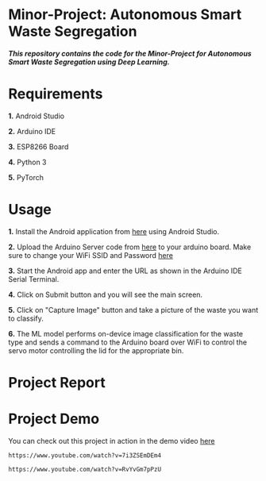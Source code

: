 # Minor-Project: Autonomous Smart Waste Segregation

***This repository contains the code for the Minor-Project for Autonomous Smart Waste Segregation using Deep Learning.***

# Requirements

**1.** Android Studio

**2.** Arduino IDE

**3.** ESP8266 Board

**4.** Python 3

**5.** PyTorch

# Usage

**1.** Install the Android application from [here](https://github.com/AashiDutt/SmartWasteSegregation/tree/master/SmartWasteSegregation) using Android Studio.

**2.** Upload the Arduino Server code from [here](https://github.com/AashiDutt/SmartWasteSegregation/tree/master/SmartWasteSegregator-Arduino-Code/arduino_server) to your arduino board. Make sure to change your WiFi SSID and Password [here](https://github.com/AashiDutt/SmartWasteSegregation/blob/fb4b08ac0044174a42bae6143078471ba0b9ac2f/SmartWasteSegregator-Arduino-Code/arduino_server/arduino_server.ino#L5)

**3.** Start the Android app and enter the URL as shown in the Arduino IDE Serial Terminal.

**4.** Click on Submit button and you will see the main screen.

**5.** Click on "Capture Image" button and take a picture of the waste you want to classify.

**6.** The ML model performs on-device image classification for the waste type and sends a command to the Arduino board over WiFi to control the servo motor controlling the lid for the appropriate bin.

# Project Report

# Project Demo

You can check out this project in action in the demo video [here](https://www.youtube.com/watch?v=7i3ZSEmDEm4)

```
https://www.youtube.com/watch?v=7i3ZSEmDEm4
```
```
https://www.youtube.com/watch?v=RvYvGm7pPzU
```
